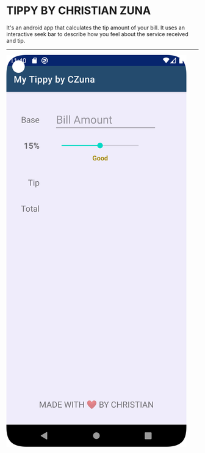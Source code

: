 # TIPPY BY CHRISTIAN ZUNA

It's an android app that calculates the tip amount of your bill. It uses an interactive seek bar
to describe how you feel about the service received and tip. 

---

![](./images/screen_shot1.png)